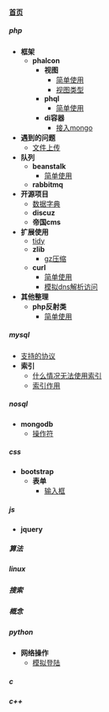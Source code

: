 
#### [首页](?file=首页 "返回首页")

##### php
- **框架**
    - **phalcon**
        - **视图**
            - [简单使用](?file=01-php/01-框架/01-phalcon/01-视图/01-简单使用 "简单使用")
            - [视图类型](?file=01-php/01-框架/01-phalcon/01-视图/02-视图类型 "视图类型")
        - **phql**
            - [简单使用](?file=01-php/01-框架/01-phalcon/02-phql/01-简单使用 "简单使用")
        - **di容器**
            - [接入mongo](?file=01-php/01-框架/01-phalcon/03-di容器/01-接入mongo "接入mongo")
- **遇到的问题**
    - [文件上传](?file=01-php/02-遇到的问题/01-文件上传 "文件上传")
- **队列**
    - **beanstalk**
        - [简单使用](?file=01-php/03-队列/01-beanstalk/01-简单使用 "简单使用")
    - **rabbitmq**
- **开源项目**
    - [数据字典](?file=01-php/04-开源项目/01-数据字典 "数据字典")
    - **discuz**
    - **帝国cms**
- **扩展使用**
    - [tidy](?file=01-php/05-扩展使用/01-tidy "tidy")
    - **zlib**
        - [gz压缩](?file=01-php/05-扩展使用/02-zlib/01-gz压缩 "gz压缩")
    - **curl**
        - [简单使用](?file=01-php/05-扩展使用/03-curl/01-简单使用 "简单使用")
        - [模拟dns解析访问](?file=01-php/05-扩展使用/03-curl/02-模拟dns解析访问 "模拟dns解析访问")
- **其他整理**
    - **php反射类**
        - [简单使用](?file=01-php/06-其他整理/01-php反射类/01-简单使用 "简单使用")

##### mysql
- [支持的协议](?file=02-mysql/01-支持的协议 "支持的协议")
- **索引**
    - [什么情况无法使用索引](?file=02-mysql/02-索引/01-什么情况无法使用索引 "什么情况无法使用索引")
    - [索引作用](?file=02-mysql/02-索引/02-索引作用 "索引作用")

##### nosql
- **mongodb**
    - [操作符](?file=03-nosql/01-mongodb/01-操作符 "操作符")

##### css
- **bootstrap**
    - **表单**
        - [输入框](?file=04-css/01-bootstrap/01-表单/01-输入框 "输入框")

##### js
- **jquery**

##### 算法

##### linux

##### 搜索

##### 概念

##### python
- **网络操作**
    - [模拟登陆](?file=10-python/01-网络操作/01-模拟登陆 "模拟登陆")

##### c

##### c++
